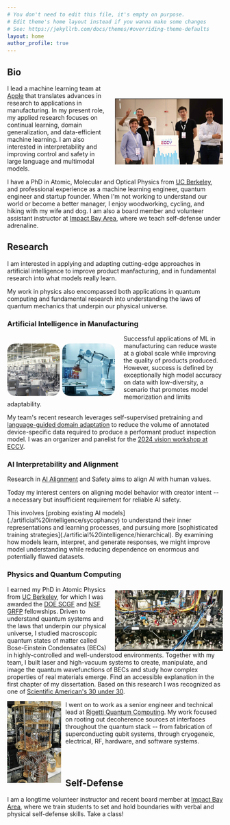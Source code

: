 ```yaml
---
# You don't need to edit this file, it's empty on purpose.
# Edit theme's home layout instead if you wanna make some changes
# See: https://jekyllrb.com/docs/themes/#overriding-theme-defaults
layout: home
author_profile: true
---
```


<!-- <img align="right"
src="./assets/images/after-eccv.png" 
alt="After a successful workshop at ECCV, 2024." 
width="400"> -->


<img src="./assets/images/after-eccv.png" alt="After a successful workshop at ECCV, 2024." style="float: right; padding-left: 20px; padding-top: 90px;"  width="50%" height="auto">

## Bio


I lead a machine learning team at [Apple](https://www.apple.com/newsroom/) that translates advances in research to applications in manufacturing. In my present role, my applied research focuses on continual learning, domain generalization, and data-efficient machine learning. I am also interested in interpretability and improving control and safety in large language and multimodal models.

<!-- why - how - what -->
I have a PhD in Atomic, Molecular and Optical Physics from [UC Berkeley](http://ultracold.physics.berkeley.edu), and professional experience as a machine learning engineer, quantum engineer and startup founder. When I'm not working to understand our world or become a better manager, I enjoy woodworking, cycling, and hiking with my wife and dog. I am also a board member and volunteer assistant instructor at [Impact Bay Area](https://www.impactbayarea.org/cthomas), where we teach self-defense under adrenaline. 




## Research

I am interested in applying and adapting cutting-edge approaches in artificial intelligence to improve product manfacturing, and in fundamental research into what models really learn.
<!-- Most ground-breaking approaches are demonstrated on natural images, and we find that many methods don’t show promising results when applied to real manufacturing scenarios. My work focuses first on the small adaptations that we can apply to leverage today's techniques in smart manufacturing, and second on fundamental research into how models learn and when they memorize.  -->
<!-- A common goal throughout my work is improving data-efficiency, or reducing the number of samples required to train an effective model.  -->
<!-- A common thread across my AI research is data-efficiency - reducing the number of data samples required to train an effective model.  -->
<!-- Data-efficiency, reducing the number of data samples required to train an effective model, is a common thread throughout my work. Today's models require massive volumes of diverse training data. 
 Domain-specific datasets differ meaningfully from the natural images used in traditional machine learning and  -->
My work in physics also encompassed both applications in quantum computing and fundamental research into understanding the laws of quantum mechanics that underpin our physical universe. 

<!-- why - understand and discover, and build something impactful or helpful
how - curiosity, developing broad expertise, find underlying commonalities across fields 
what - physics, engineering and machine learning -->
<!-- I am broadly driven to understand the world and to leverage that understanding to build something impactful and new. Thus far in my career I've taken that lens in physics, engineering and machine learning.  -->

### Artificial Intelligence in Manufacturing
<!-- why - how - what -->

<img src="./assets/images/manufacturing.png" style="float: left; padding-right: 20px; padding-top: 20px;"  width="50%" height="auto">

<!-- Why is this important / why is it interesting / why is it hard ?   -->
Successful applications of ML in manufacturing can reduce waste at a global scale while improving the quality of products produced. However, success is defined by exceptionally high model accuracy on data with low-diversity, a scenario that promotes model memorization and limits adaptability. 


<!-- how do we work  -->
<!-- My team runs experiments applying cutting edge approaches to our domain-specific data. When we identify a promising approach, we publish,  demonstrating our approaches on open-source medical datasets that share many challenges with manufacturing. Finally, we integrate successful approaches into an internal git repo, so that many ML applications can benefit from our work.   -->

<!-- what have we built -->

My team's recent research leverages self-supervised pretraining and [language-guided domain adaptation](https://openreview.net/forum?id=iyULilaeYx) to reduce the volume of annotated device-specific data required to produce a performant product inspection model. 
I was an organizer and panelist for the [2024 vision workshop at ECCV](https://vision-based-industrial-inspection.github.io/eccv-24/).


### AI Interpretability and Alignment

<!-- why -->
<!-- Today's large models require extremely large datasets, delivered by scraping the whole internet (not humanity’s proudest collection of thoughts). Their predecessors - models that determine what we see on social media, for example - we know can be bad for democracy, teen mental health, and social equity.  -->
Research in [AI Alignment](https://aisafetyfundamentals.com/blog/what-is-ai-alignment/) and Safety aims to align AI with human values. 
<!-- The field faces practical, political and technical barriers.  -->
Today my interest centers on aligning model behavior with creator intent -- a necessary but insufficient requirement for reliable AI safety. 
<!-- how --> This involves [probing existing AI models](./artificial%20intelligence/sycophancy) to understand their inner representations and learning processes, and pursuing more [sophisticated training strategies](./artificial%20intelligence/hierarchical). By examining how models learn, interpret, and generate responses, we might improve model understanding while reducing dependence on enormous and potentially flawed datasets.

### Physics and Quantum Computing


<img src="./assets/images/optical-table.png" style="float: right; padding-left: 10px; padding-top:10px" width="50%" height="auto">

I earned my PhD in Atomic Physics from [UC Berkeley](http://ultracold.physics.berkeley.edu), for which I was awarded the [DOE SCGF](https://science.osti.gov/wdts/scgf) and [NSF GRFP](https://www.nsfgrfp.org) fellowships. Driven to understand quantum systems and the laws that underpin our physical universe, I studied macroscopic quantum states of matter called Bose-Einstein Condensates (BECs) in highly-controlled and well-understood environments. 
Together with my team, I built laser and high-vacuum systems to create, manipulate, and image the quantum wavefunctions of BECs and study how complex properties of real materials emerge. Find an accessible explanation in the first chapter of my dissertation. Based on this research I was recognized as one of [Scientific American's 30 under 30](https://www.scientificamerican.com/article/lindau-claire-thomas/). 

<img src="./assets/images/qc.png" style="float: left; padding-right: 10px; padding-bottom: 30px;" width="25%" height="auto"> 

I went on to work as a senior engineer and technical lead at [Rigetti Quantum Computing](https://www.rigetti.com/). My work focused on rooting out decoherence sources at interfaces throughout the quantum stack -- from fabrication of superconducting qubit systems, through cryogeneic, electrical, RF, hardware, and software systems.  


<!-- 
More quantum phrases
 systems to manipulate atoms 
 emergence in quantum systems 
 to expand human understanding of quantum physics, the laws that underpin our physical universe.  
 our understanding of the fundamental building blocks of nature and the laws that govern them. 
 studied quantum physics at macroscpic scales 
-->

<!-- ## Publications



## Career Notes -->

<br>
<br>


## Self-Defense

I am a longtime volunteer instructor and recent board member at [Impact Bay Area](https://www.impactbayarea.org/), where we train students to set and hold  boundaries with verbal and physical self-defense skills.  Take a class! 
